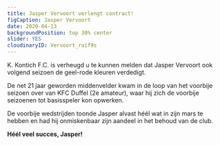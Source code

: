 ```yaml
---
title: Jasper Vervoort verlengt contract!
figCaption: Jasper Vervoort
date: 2020-04-13
backgroundPosition: top 30% center
slider: YES
cloudinaryID: Vervoort_raif9s
---
```


K. Kontich F.C. is verheugd u te kunnen melden dat Jasper Vervoort ook volgend seizoen de geel-rode kleuren verdedigt.

De net 21 jaar geworden middenvelder kwam in de loop van het voorbije seizoen over van KFC Duffel (2e amateur), waar hij zich de voorbije seizoenen tot basisspeler kon opwerken.

De voorbije wedstrijden toonde Jasper alvast héél wat in zijn mars te hebben en had hij onmiskenbaar zijn aandeel in het behoud van de club.

**Héél veel succes, Jasper!**
